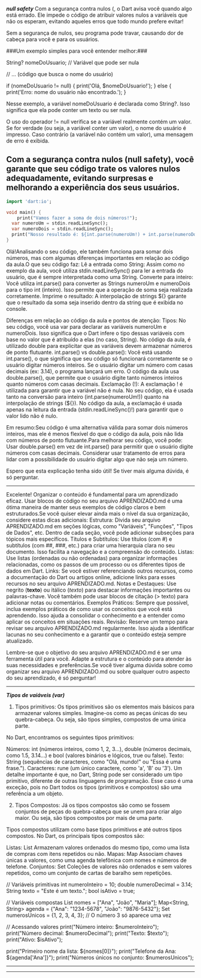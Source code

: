 ***null safety***
Com a segurança contra nulos (, o Dart avisa você quando algo está errado. Ele impede o código de atribuir valores nulos a variáveis que não os esperam, evitando aqueles erros que todo mundo prefere evitar!

Sem a segurança de nulos, seu programa pode travar, causando dor de cabeça para você e para os usuários.

###Um exemplo simples para você entender melhor:###

String? nomeDoUsuario; // Variável que pode ser nula

// ... (código que busca o nome do usuário)

if (nomeDoUsuario != null) {
  print('Olá, $nomeDoUsuario!');
} else {
  print('Erro: nome do usuário não encontrado.');
}

Nesse exemplo, a variável nomeDoUsuario é declarada como String?. Isso significa que ela pode conter um texto ou ser nula.

O uso do operador != null verifica se a variável realmente contém um valor. Se for verdade (ou seja, a variável conter um valor), o nome do usuário é impresso. Caso contrário (a variável não contém um valor), uma mensagem de erro é exibida.

Com a segurança contra nulos (null safety), você garante que seu código trate os valores nulos adequadamente, evitando surpresas e melhorando a experiência dos seus usuários.
------------------------------------------------------------------------------------------------------------------------------
```dart
import 'dart:io';

void main() {
    print("Vamos fazer a soma de dois números!");
  var numeroUm = stdin.readLineSync();
  var numeroDois = stdin.readLineSync();
  print("Nosso resultado é: ${int.parse(numeroUm!) + int.parse(numeroDois!)}");
}
```

Olá!Analisando o seu código, ele também funciona para somar dois números, mas com algumas diferenças importantes em relação ao código da aula.O que seu código faz:
Lê a entrada como String: Assim como no exemplo da aula, você utiliza stdin.readLineSync() para ler a entrada do usuário, que é sempre interpretada como uma String.
Converte para inteiro: Você utiliza int.parse() para converter as Strings numeroUm e numeroDois para o tipo int (inteiro). Isso permite que a operação de soma seja realizada corretamente.
Imprime o resultado: A interpolação de strings ${} garante que o resultado da soma seja inserido dentro da string que é exibida no console.

Diferenças em relação ao código da aula e pontos de atenção:
Tipos: No seu código, você usa var para declarar as variáveis numeroUm e numeroDois. Isso significa que o Dart infere o tipo dessas variáveis com base no valor que é atribuído a elas (no caso, String). No código da aula, é utilizado double para explicitar que as variáveis devem armazenar números de ponto flutuante.
int.parse() vs double.parse(): Você está usando int.parse(), o que significa que seu código só funcionará corretamente se o usuário digitar números inteiros. Se o usuário digitar um número com casas decimais (ex: 3.14), o programa lançará um erro. O código da aula usa double.parse(), que permite que o usuário digite tanto números inteiros quanto números com casas decimais.
Exclamação (!): A exclamação ! é utilizada para garantir que a variável não é nula. No seu código, ela é usada tanto na conversão para inteiro (int.parse(numeroUm!)) quanto na interpolação de strings (${}). No código da aula, a exclamação é usada apenas na leitura da entrada (stdin.readLineSync()!) para garantir que o valor lido não é nulo.

Em resumo:Seu código é uma alternativa válida para somar dois números inteiros, mas ele é menos flexível do que o código da aula, pois não lida com números de ponto flutuante.Para melhorar seu código, você pode:
Usar double.parse() em vez de int.parse() para permitir que o usuário digite números com casas decimais.
Considerar usar tratamento de erros para lidar com a possibilidade do usuário digitar algo que não seja um número.

Espero que esta explicação tenha sido útil! Se tiver mais alguma dúvida, é só perguntar.

------------------------------------------------------------------------------------------------------------------------------

Excelente! Organizar o conteúdo é fundamental para um aprendizado eficaz. Usar blocos de código no seu arquivo APRENDIZADO.md é uma ótima maneira de manter seus exemplos de código claros e bem estruturados.Se você quiser elevar ainda mais o nível da sua organização, considere estas dicas adicionais:
Estrutura: Divida seu arquivo APRENDIZADO.md em seções lógicas, como "Variáveis", "Funções", "Tipos de Dados", etc. Dentro de cada seção, você pode adicionar subseções para tópicos mais específicos.
Títulos e Subtítulos: Use títulos (com #) e subtítulos (com ##, ###, etc.) para criar uma hierarquia clara no seu documento. Isso facilita a navegação e a compreensão do conteúdo.
Listas: Use listas (ordenadas ou não ordenadas) para organizar informações relacionadas, como os passos de um processo ou os diferentes tipos de dados em Dart.
Links: Se você estiver referenciando outros recursos, como a documentação do Dart ou artigos online, adicione links para esses recursos no seu arquivo APRENDIZADO.md.
Notas e Destaques: Use negrito (**texto**) ou itálico (*texto*) para destacar informações importantes ou palavras-chave. Você também pode usar blocos de citação (> texto) para adicionar notas ou comentários.
Exemplos Práticos: Sempre que possível, inclua exemplos práticos de como usar os conceitos que você está aprendendo. Isso ajuda a consolidar o conhecimento e a entender como aplicar os conceitos em situações reais.
Revisão: Reserve um tempo para revisar seu arquivo APRENDIZADO.md regularmente. Isso ajuda a identificar lacunas no seu conhecimento e a garantir que o conteúdo esteja sempre atualizado.

Lembre-se que o objetivo do seu arquivo APRENDIZADO.md é ser uma ferramenta útil para você. Adapte a estrutura e o conteúdo para atender às suas necessidades e preferências.Se você tiver alguma dúvida sobre como organizar seu arquivo APRENDIZADO.md ou sobre qualquer outro aspecto do seu aprendizado, é só perguntar!

------------------------------------------------------------------------------------------------------------------------------

***Tipos de vaiáveis (var)***

1. Tipos primitivos:
Os tipos primitivos são os elementos mais básicos para armazenar valores simples. Imagine-os como as peças únicas do seu quebra-cabeça. Ou seja, são tipos simples, compostos de uma única parte.

No Dart, encontramos os seguintes tipos primitivos:

Números: int (números inteiros, como 1, 2, 3...), double (números decimais, como 1.5, 3.14...) e bool (valores binários e lógicos, true ou false).
Texto: String (sequências de caracteres, como "Olá, mundo!" ou "Essa é uma frase.").
Caracteres: rune (um único caractere, como 'a', 'B' ou '3').
Um detalhe importante é que, no Dart, String pode ser considerado um tipo primitivo, diferente de outras linguagens de programação. Esse caso é uma exceção, pois no Dart todos os tipos (primitivos e compostos) são uma referência a um objeto.

2. Tipos Compostos:
Já os tipos compostos são como se fossem conjuntos de peças do quebra-cabeça que se unem para criar algo maior. Ou seja, são tipos compostos por mais de uma parte.

Tipos compostos utilizam como base tipos primitivos e até outros tipos compostos. No Dart, os principais tipos compostos são:

Listas: List Armazenam valores ordenados do mesmo tipo, como uma lista de compras com itens repetidos ou não.
Mapas: Map Associam chaves únicas a valores, como uma agenda telefônica com nomes e números de telefone.
Conjuntos: Set Coleções de valores não ordenados e sem valores repetidos, como um conjunto de cartas de baralho sem repetições.

// Variáveis primitivas
int numeroInteiro = 10;
double numeroDecimal = 3.14;
String texto = "Este é um texto.";
bool isAtivo = true;

// Variáveis compostas
List<String> nomes = ["Ana", "João", "Maria"];
Map<String, String> agenda = {"Ana": "1234-5678", "João": "9876-5432"};
Set<int> numerosUnicos = {1, 2, 3, 4, 3}; // O número 3 só aparece uma vez

// Acessando valores
print("Número inteiro: $numeroInteiro");
print("Número decimal: $numeroDecimal");
print("Texto: $texto");
print("Ativo: $isAtivo");

print("Primeiro nome da lista: ${nomes[0]}");
print("Telefone da Ana: ${agenda['Ana']}");
print("Números únicos no conjunto: $numerosUnicos");

------------------------------------------------------------------------------------------------------------------------------











------------------------------------------------------------------------------------------------------------------------------

